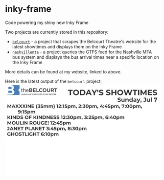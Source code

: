 # inky-frame
Code powering my shiny new Inky Frame

Two projects are currently stored in this repository: 

* [`belcourt`](https://lindsay.codes/posts/webscraping-showtimes/) - a project that scrapes the Belcourt Theatre's website for the latest showtimes and displays them on the Inky Frame
* [`nashvillemta`](https://lindsay.codes/posts/realtime-bus-departure-board/) - a project queries the GTFS feed for the Nashville MTA bus system and displays the bus arrival times near a specific location on the Inky Frame

More details can be found at my website, linked to above.

Here is the latest output of the `belcourt` project:
![Image with latest showtimes from the Belcourt Theatre](belcourt/result.jpg)
